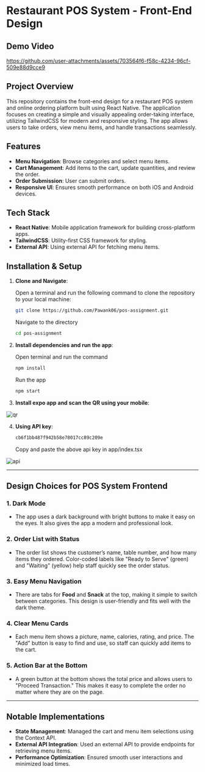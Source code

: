 # Restaurant POS System - Front-End Design


## Demo Video

https://github.com/user-attachments/assets/703564f6-f58c-4234-96cf-509e88d9cce9



## Project Overview
This repository contains the front-end design for a restaurant POS system and online ordering platform built using React Native. The application focuses on creating a simple and visually appealing order-taking interface, utilizing TailwindCSS for modern and responsive styling. The app allows users to take orders, view menu items, and handle transactions seamlessly.
## Features

- **Menu Navigation**: Browse categories and select menu items.
- **Cart Management**: Add items to the cart, update quantities, and review the order.
- **Order Submission**: User can submit orders.
- **Responsive UI**: Ensures smooth performance on both iOS and Android devices.

## Tech Stack

- **React Native**: Mobile application framework for building cross-platform apps.
- **TailwindCSS**: Utility-first CSS framework for styling.
- **External API**: Using external API for fetching menu items.

## Installation & Setup

1. **Clone and Navigate**:
   
   Open a terminal and run the following command to clone the repository to your local machine:
   
   ```bash
   git clone https://github.com/Pawank06/pos-assignment.git
   ```
   Navigate to the directory
   
   ```bash
   cd pos-assignment
   ```
   
2. **Install dependencies and run the app**:
   
   Open terminal and run the command
   
   ```bash
   npm install
   ```

   Run the app

   ```bash
   npm start
   ```

3. **Install expo app and scan the QR using your mobile**:

![qr](https://github.com/user-attachments/assets/bfc06eaf-ca4c-42ca-b605-c529332fdac0)


4. **Using API key**:

   ```bash
   cb6f1bb487f942b58e78017cc89c209e
   ```
   Copy and paste the above api key in app/index.tsx
   
  ![api](https://github.com/user-attachments/assets/9ca088fc-c045-4f09-988d-da35fd48ec3d)


---

## Design Choices for POS System Frontend

### 1. Dark Mode
- The app uses a dark background with bright buttons to make it easy on the eyes. It also gives the app a modern and professional look.

### 2. Order List with Status
- The order list shows the customer’s name, table number, and how many items they ordered. Color-coded labels like "Ready to Serve" (green) and "Waiting" (yellow) help staff quickly see the order status.

### 3. Easy Menu Navigation
- There are tabs for **Food** and **Snack** at the top, making it simple to switch between categories. This design is user-friendly and fits well with the dark theme.

### 4. Clear Menu Cards
- Each menu item shows a picture, name, calories, rating, and price. The "Add" button is easy to find and use, so staff can quickly add items to the cart.

### 5. Action Bar at the Bottom
- A green button at the bottom shows the total price and allows users to "Proceed Transaction." This makes it easy to complete the order no matter where they are on the page.

---

## Notable Implementations

- **State Management**: Managed the cart and menu item selections using the Context API.
- **External API Integration**: Used an external API to provide endpoints for retrieving menu items.
- **Performance Optimization**: Ensured smooth user interactions and minimized load times.
